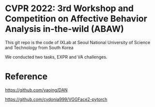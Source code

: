 # CVPR 2022: 3rd Workshop and Competition on Affective Behavior Analysis in-the-wild (ABAW)


This git repo is the code of IXLab at Seoul National University of Science and Technology from South Korea

We conducted two tasks, EXPR and VA challenges. 


# Reference
https://github.com/yaoing/DAN

https://github.com/cydonia999/VGGFace2-pytorch
